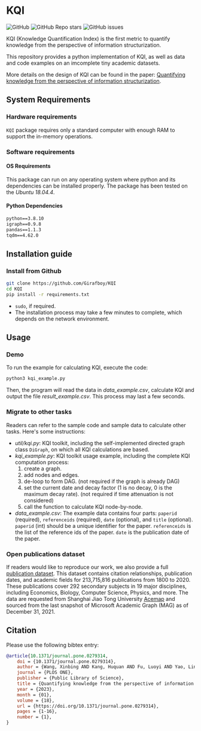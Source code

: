 # KQI

![GitHub](https://img.shields.io/github/license/girafboy/kqi)
![GitHub Repo stars](https://img.shields.io/github/stars/girafboy/kqi)
![GitHub issues](https://img.shields.io/github/issues/girafboy/kqi)

KQI (Knowledge Quantification Index) is the first metric to quantify knowledge from the perspective of information structurization.

This repository provides a python implementation of KQI, as well as data and code examples on an imcomplete tiny academic datasets.

More details on the design of KQI can be found in the paper: [Quantifying knowledge from the perspective of information structurization](https://doi.org/10.1371/journal.pone.0279314).

## System Requirements

### Hardware requirements

`KQI` package requires only a standard computer with enough RAM to support the in-memory operations.

### Software requirements

#### OS Requirements

This package can run on any operating system where python and its dependencies can be installed properly. The package has been tested on the *Ubuntu 18.04.4*.

#### Python Dependencies

```txt
python==3.8.10
igraph==0.9.8
pandas==1.1.3
tqdm==4.62.0
```

## Installation guide

### Install from Github

```bash
git clone https://github.com/Girafboy/KQI
cd KQI
pip install -r requirements.txt
```

- `sudo`, if required.
- The installation process may take a few minutes to complete, which depends on the network environment.

## Usage

### Demo

To run the example for calculating KQI, execute the code:

```bash
python3 kqi_example.py
```

Then, the program will read the data in *data_example.csv*, calculate KQI and output the file *result_example.csv*. This process may last a few seconds.

### Migrate to other tasks

Readers can refer to the sample code and sample data to calculate other tasks. Here's some instructions:

- *util/kqi.py*: KQI toolkit, including the self-implemented directed graph class `DiGraph`, on which all KQI calculations are based.
- *kqi_example.py*: KQI toolkit usage example, including the complete KQI computation process:
    1. create a graph.
    2. add nodes and edges.
    3. de-loop to form DAG. (not required if the graph is already DAG)
    4. set the current date and decay factor (1 is no decay, 0 is the maximum decay rate). (not required if time attenuation is not considered)
    5. call the function to calculate KQI node-by-node.
- *data_example.csv*: The example data contains four parts: `paperid` (required), `referenceids` (required), `date` (optional), and `title` (optional). `paperid` (int) should be a unique identifier for the paper. `referenceids` is the list of the reference ids of the paper. `date` is the publication date of the paper.

### Open publications dataset

If readers would like to reproduce our work, we also provide a full [publication dataset](https://zenodo.org/record/7878551). This dataset contains citation relationships, publication dates, and academic fields for 213,715,816 publications from 1800 to 2020. These publications cover 292 secondary subjects in 19 major disciplines, including Economics, Biology, Computer Science, Physics, and more. The data are requested from Shanghai Jiao Tong University [Acemap](https://www.acemap.info) and sourced from the last snapshot of Microsoft Academic Graph (MAG) as of December 31, 2021.

## Citation

Please use the following bibtex entry:

```bib
@article{10.1371/journal.pone.0279314,
    doi = {10.1371/journal.pone.0279314},
    author = {Wang, Xinbing AND Kang, Huquan AND Fu, Luoyi AND Yao, Ling AND Ding, Jiaxin AND Wang, Jianghao AND Gan, Xiaoying AND Zhou, Chenghu AND Hopcroft, John E.},
    journal = {PLOS ONE},
    publisher = {Public Library of Science},
    title = {Quantifying knowledge from the perspective of information structurization},
    year = {2023},
    month = {01},
    volume = {18},
    url = {https://doi.org/10.1371/journal.pone.0279314},
    pages = {1-16},
    number = {1},
}
```
